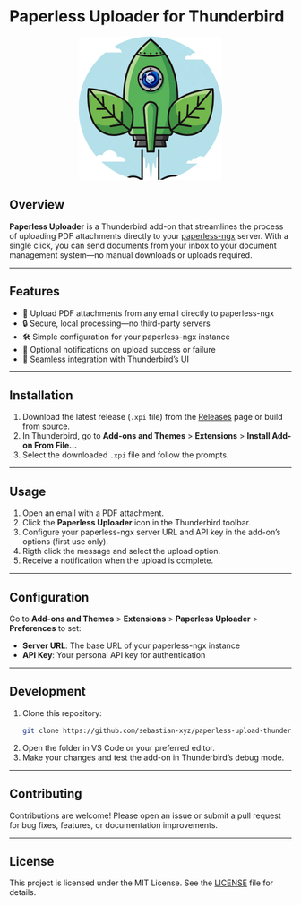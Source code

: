 # Paperless Uploader for Thunderbird

<p align="center">
  <img src="icons/icon-512.png" alt="Paperless Uploader Icon" width="256" height="256">
</p>

## Overview

**Paperless Uploader** is a Thunderbird add-on that streamlines the process of uploading PDF attachments directly to your [paperless-ngx](https://github.com/paperless-ngx/paperless-ngx) server. With a single click, you can send documents from your inbox to your document management system—no manual downloads or uploads required.

---

## Features

- 📄 Upload PDF attachments from any email directly to paperless-ngx
- 🔒 Secure, local processing—no third-party servers
- 🛠️ Simple configuration for your paperless-ngx instance
- 🔔 Optional notifications on upload success or failure
- 🧩 Seamless integration with Thunderbird’s UI

---

## Installation

1. Download the latest release (`.xpi` file) from the [Releases](https://github.com/sebastian-xyz/paperless-upload-thunderbird/releases) page or build from source.
2. In Thunderbird, go to **Add-ons and Themes** > **Extensions** > **Install Add-on From File...**
3. Select the downloaded `.xpi` file and follow the prompts.

---

## Usage

1. Open an email with a PDF attachment.
2. Click the **Paperless Uploader** icon in the Thunderbird toolbar.
3. Configure your paperless-ngx server URL and API key in the add-on’s options (first use only).
4. Rigth click the message and select the upload option.
5. Receive a notification when the upload is complete.

---

## Configuration

Go to **Add-ons and Themes** > **Extensions** > **Paperless Uploader** > **Preferences** to set:

- **Server URL**: The base URL of your paperless-ngx instance
- **API Key**: Your personal API key for authentication

---

## Development

1. Clone this repository:
   ```bash
   git clone https://github.com/sebastian-xyz/paperless-upload-thunderbird.git
   ```
2. Open the folder in VS Code or your preferred editor.
3. Make your changes and test the add-on in Thunderbird’s debug mode.

---

## Contributing

Contributions are welcome! Please open an issue or submit a pull request for bug fixes, features, or documentation improvements.

---

## License

This project is licensed under the MIT License. See the [LICENSE](LICENSE) file for details.
